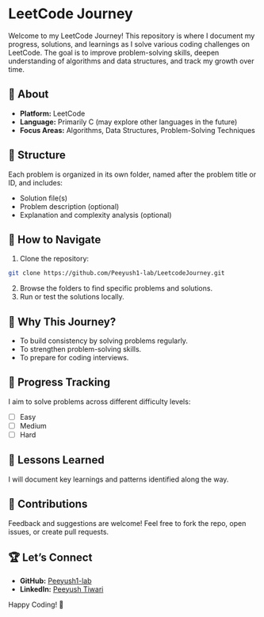 # LeetCode Journey

Welcome to my LeetCode Journey! This repository is where I document my progress, solutions, and learnings as I solve various coding challenges on LeetCode. The goal is to improve problem-solving skills, deepen understanding of algorithms and data structures, and track my growth over time.

## 📌 About
- **Platform:** LeetCode
- **Language:** Primarily C (may explore other languages in the future)
- **Focus Areas:** Algorithms, Data Structures, Problem-Solving Techniques

## 📁 Structure
Each problem is organized in its own folder, named after the problem title or ID, and includes:
- Solution file(s)
- Problem description (optional)
- Explanation and complexity analysis (optional)

## 🚀 How to Navigate
1. Clone the repository:
```bash
git clone https://github.com/Peeyush1-lab/LeetcodeJourney.git
```
2. Browse the folders to find specific problems and solutions.
3. Run or test the solutions locally.

## 🌱 Why This Journey?
- To build consistency by solving problems regularly.
- To strengthen problem-solving skills.
- To prepare for coding interviews.

## 📌 Progress Tracking
I aim to solve problems across different difficulty levels:
- [ ] Easy
- [ ] Medium
- [ ] Hard

## 📖 Lessons Learned
I will document key learnings and patterns identified along the way.

## 🤝 Contributions
Feedback and suggestions are welcome! Feel free to fork the repo, open issues, or create pull requests.

## 🏆 Let’s Connect
- **GitHub:** [Peeyush1-lab](https://github.com/your-username)
- **LinkedIn:** [Peeyush Tiwari](https://www.linkedin.com/in/peeyush-tiwari-105b22323/)

Happy Coding! 🚀

